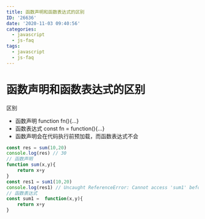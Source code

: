 ```yaml
---
title: 函数声明和函数表达式的区别
ID: '26636'
date: '2020-11-03 09:40:56'
categories:
  - javascript
  - js-faq
tags:
  - javascript
  - js-faq
---
```


# 函数声明和函数表达式的区别

区别

- 函数声明 function fn(){...}
- 函数表达式 const fn = function(){...}
- 函数声明会在代码执行前预加载，而函数表达式不会

``` js 
const res = sum(10,20)
console.log(res) // 30
// 函数声明
function sum(x,y){
    return x+y
}
const res1 = sum1(10,20)
console.log(res1) // Uncaught ReferenceError: Cannot access 'sum1' before initialization
// 函数表达式
const sum1 =  function(x,y){
    return x+y
}
```
 
 
 
 
 
 
 
 
 
 
 
 
 
 
 
 
 
 
 
